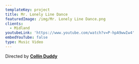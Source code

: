 ```yaml
---
templateKey: project
title: Mr. Lonely Line Dance
featuredImage: /img/Mr. Lonely Line Dance.png
clients:
  - Midland
youtubeLink: 'https://www.youtube.com/watch?v=P-hpA9wwIw4'
embedYouTube: false
type: Music Video
---
```

Directed by **[Collin Duddy](https://sweatshirtmedia.com/team/#collin)**
